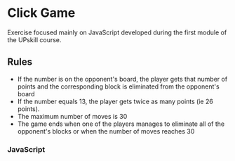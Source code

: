# Click Game
Exercise focused mainly on JavaScript developed during the first module of the UPskill course.

## Rules
- If the number is on the opponent's board, the player gets that number of points and the corresponding block is eliminated from the opponent's board
- If the number equals 13, the player gets twice as many points (ie 26 points).
- The maximum number of moves is 30
- The game ends when one of the players manages to eliminate all of the opponent's blocks or when the number of moves reaches 30

### JavaScript
